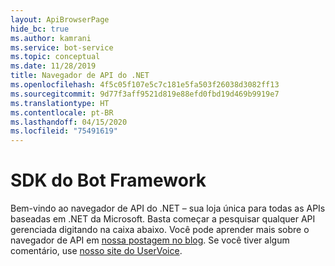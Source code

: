 ```yaml
---
layout: ApiBrowserPage
hide_bc: true
ms.author: kamrani
ms.service: bot-service
ms.topic: conceptual
ms.date: 11/28/2019
title: Navegador de API do .NET
ms.openlocfilehash: 4f5c05f107e5c7c181e5fa503f26038d3082ff13
ms.sourcegitcommit: 9d77f3aff9521d819e88efd0fbd19d469b9919e7
ms.translationtype: HT
ms.contentlocale: pt-BR
ms.lasthandoff: 04/15/2020
ms.locfileid: "75491619"
---
```

# <a name="bot-framework-sdk"></a>SDK do Bot Framework 

Bem-vindo ao navegador de API do .NET – sua loja única para todas as APIs baseadas em .NET da Microsoft. Basta começar a pesquisar qualquer API gerenciada digitando na caixa abaixo. Você pode aprender mais sobre o navegador de API em [nossa postagem no blog](https://aka.ms/apibrowser). Se você tiver algum comentário, use [nosso site do UserVoice](https://aka.ms/apibrowserfeedback).
